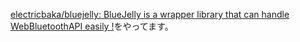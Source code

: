 [electricbaka/bluejelly: BlueJelly is a wrapper library that can handle WebBluetoothAPI easily !](https://github.com/electricbaka/bluejelly)をやってます。